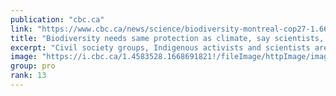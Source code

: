 ```yaml
---
publication: "cbc.ca"
link: "https://www.cbc.ca/news/science/biodiversity-montreal-cop27-1.6654447"
title: "Biodiversity needs same protection as climate, say scientists, activists at COP27 | CBC News"
excerpt: "Civil society groups, Indigenous activists and scientists are standing together at the COP27 climate conference in Sharm el-Sheikh, Egypt, and demanding firm action be taken next month at the UN Biodi"
image: "https://i.cbc.ca/1.4583528.1668691821!/fileImage/httpImage/image.jpg_gen/derivatives/16x9_620/alberta-caribou.jpg"
group: pro
rank: 13
---
```

